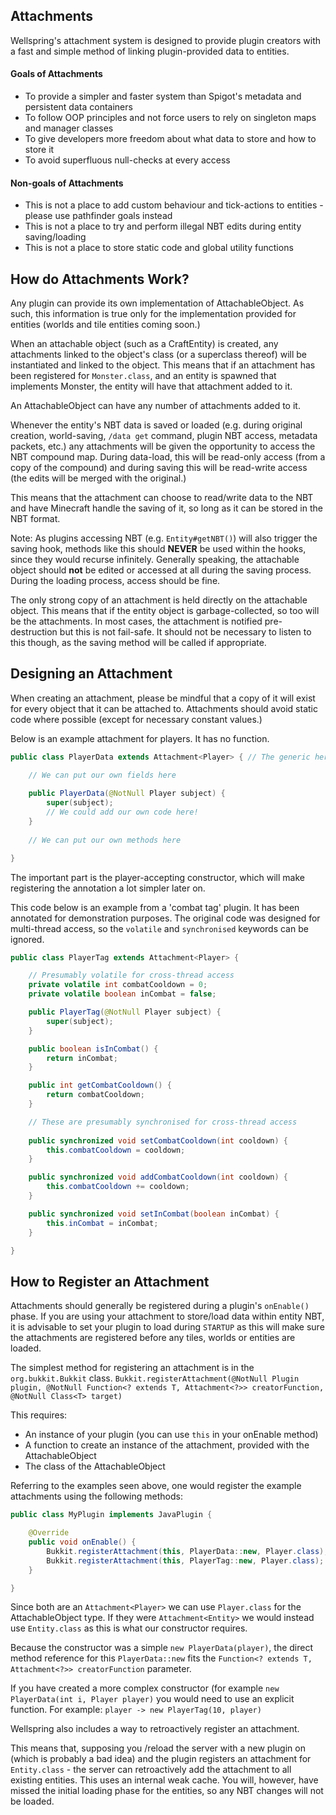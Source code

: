 Attachments
-----

Wellspring's attachment system is designed to provide plugin creators with a fast and simple method of linking plugin-provided data to entities.

#### Goals of Attachments
 * To provide a simpler and faster system than Spigot's metadata and persistent data containers
 * To follow OOP principles and not force users to rely on singleton maps and manager classes
 * To give developers more freedom about what data to store and how to store it
 * To avoid superfluous null-checks at every access

#### Non-goals of Attachments
 * This is not a place to add custom behaviour and tick-actions to entities - please use pathfinder goals instead
 * This is not a place to try and perform illegal NBT edits during entity saving/loading
 * This is not a place to store static code and global utility functions


How do Attachments Work?
----

Any plugin can provide its own implementation of AttachableObject. As such, this information is true only for the implementation provided for entities (worlds and tile entities coming soon.)

When an attachable object (such as a CraftEntity) is created, any attachments linked to the object's class (or a superclass thereof) will be instantiated and linked to the object.
This means that if an attachment has been registered for `Monster.class`, and an entity is spawned that implements Monster, the entity will have that attachment added to it.

An AttachableObject can have any number of attachments added to it.

Whenever the entity's NBT data is saved or loaded (e.g. during original creation, world-saving, `/data get` command, plugin NBT access, metadata packets, etc.) any attachments will be given the opportunity to access the NBT compound map. During data-load, this will be read-only access (from a copy of the compound) and during saving this will be read-write access (the edits will be merged with the original.)

This means that the attachment can choose to read/write data to the NBT and have Minecraft handle the saving of it, so long as it can be stored in the NBT format.

Note: As plugins accessing NBT (e.g. `Entity#getNBT()`) will also trigger the saving hook, methods like this should **NEVER** be used within the hooks, since they would recurse infinitely. Generally speaking, the attachable object should **not** be edited or accessed at all during the saving process. During the loading process, access should be fine.

The only strong copy of an attachment is held directly on the attachable object. This means that if the entity object is garbage-collected, so too will be the attachments. In most cases, the attachment is notified pre-destruction but this is not fail-safe. It should not be necessary to listen to this though, as the saving method will be called if appropriate.


Designing an Attachment
----

When creating an attachment, please be mindful that a copy of it will exist for every object that it can be attached to.
Attachments should avoid static code where possible (except for necessary constant values.)

Below is an example attachment for players. It has no function.

```java
public class PlayerData extends Attachment<Player> { // The generic here tells us what needs to be provided in the constructor.

    // We can put our own fields here
    
    public PlayerData(@NotNull Player subject) {
        super(subject);
        // We could add our own code here!
    }
    
    // We can put our own methods here

}
```

The important part is the player-accepting constructor, which will make registering the annotation a lot simpler later on.


This code below is an example from a 'combat tag' plugin. It has been annotated for demonstration purposes.
The original code was designed for multi-thread access, so the `volatile` and `synchronised` keywords can be ignored.

```java
public class PlayerTag extends Attachment<Player> {

    // Presumably volatile for cross-thread access
    private volatile int combatCooldown = 0;
    private volatile boolean inCombat = false;

    public PlayerTag(@NotNull Player subject) {
        super(subject);
    }

    public boolean isInCombat() {
        return inCombat;
    }

    public int getCombatCooldown() {
        return combatCooldown;
    }

    // These are presumably synchronised for cross-thread access
 
    public synchronized void setCombatCooldown(int cooldown) {
        this.combatCooldown = cooldown;
    }

    public synchronized void addCombatCooldown(int cooldown) {
        this.combatCooldown += cooldown;
    }

    public synchronized void setInCombat(boolean inCombat) {
        this.inCombat = inCombat;
    }

}
```


How to Register an Attachment
----

Attachments should generally be registered during a plugin's `onEnable()` phase. If you are using your attachment to store/load data within entity NBT, it is advisable to set your plugin to load during `STARTUP` as this will make sure the attachments are registered before any tiles, worlds or entities are loaded.

The simplest method for registering an attachment is in the `org.bukkit.Bukkit` class.
`Bukkit.registerAttachment(@NotNull Plugin plugin, @NotNull Function<? extends T, Attachment<?>> creatorFunction, @NotNull Class<T> target)`

This requires:
 * An instance of your plugin (you can use `this` in your onEnable method)
 * A function to create an instance of the attachment, provided with the AttachableObject
 * The class of the AttachableObject

Referring to the examples seen above, one would register the example attachments using the following methods:
```java
public class MyPlugin implements JavaPlugin {

    @Override
    public void onEnable() {
        Bukkit.registerAttachment(this, PlayerData::new, Player.class);
        Bukkit.registerAttachment(this, PlayerTag::new, Player.class);
    }

}
```

Since both are an `Attachment<Player>` we can use `Player.class` for the AttachableObject type.
If they were `Attachment<Entity>` we would instead use `Entity.class` as this is what our constructor requires.

Because the constructor was a simple `new PlayerData(player)`, the direct method reference for this `PlayerData::new` fits the `Function<? extends T, Attachment<?>> creatorFunction` parameter.

If you have created a more complex constructor (for example `new PlayerData(int i, Player player)` you would need to use an explicit function. For example: `player -> new PlayerTag(10, player)`

Wellspring also includes a way to retroactively register an attachment.

This means that, supposing you /reload the server with a new plugin on (which is probably a bad idea) and the plugin registers an attachment for `Entity.class` - the server can retroactively add the attachment to all existing entities.
This uses an internal weak cache. You will, however, have missed the initial loading phase for the entities, so any NBT changes will not be loaded.


